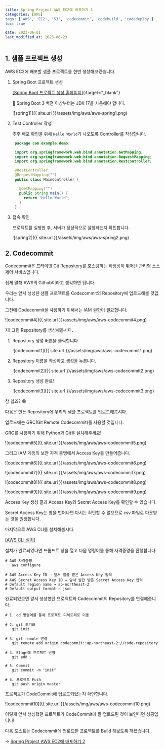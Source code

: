 ```yaml
---
title: Spring Project AWS EC2에 배포하기 1
categories: [AWS]
tags: ['AWS', 'EC2', 'S3', 'codecommit', 'codebuild', 'codedeploy']
toc: true

date: 2023-06-01
last_modified_at: 2023-06-23
---
```


## 1. 샘플 프로젝트 생성

AWS EC2에 배포할 샘플 프로젝트를 한번 생성해보겠습니다.

1. Spring Boot 프로젝트 생성

   [[Spring Boot 프로젝트 생성 홈페이지]](https://start.spring.io/){:target="_blank"}

   🔔 Spring Boot 3 버전 이상부터는 JDK 17을 사용해야 합니다.

   ![spring1]({{ site.url }}/assets/img/aws/aws-spring1.png)

2. Test Controller 작성

   추후 배포 확인을 위해 `Hello World`가 나오도록 Controller를 작성합니다.

   ```java
    package com.example.demo;

    import org.springframework.web.bind.annotation.GetMapping;
    import org.springframework.web.bind.annotation.RequestMapping;
    import org.springframework.web.bind.annotation.RestController;

    @RestController
    @RequestMapping("")
    public class MainController {

      @GetMapping("")
      public String main() {
        return "Hello World";
      }
    }
   ```

3. 접속 확인

   프로젝트를 실행한 후, 서버가 정상적으로 실행되는지 확인합니다.

   ![spring2]({{ site.url }}/assets/img/aws/aws-spring2.png)   

## 2. Codecommit

Codecommit은 프라이빗 Git Repository를 호스팅하는 확장성이 뛰어난 관리형 소스 제어 서비스입니다.

쉽게 말해 AWS의 Github이라고 생각하면 됩니다.

우리는 앞서 생성한 샘플 프로젝트를 Codecommit의 Repository에 업로드해볼 것입니다.

그전에 Codecommit을 사용하기 위해서는 IAM 권한이 필요합니다.

![codecommit4]({{ site.url }}/assets/img/aws/aws-codecommit4.png)

자! 그럼 Repository를 생성해봅시다.

1. Repository 생성 버튼을 클릭합니다.

   ![codecommit1]({{ site.url }}/assets/img/aws/aws-codecommit1.png)

2. Repository 이름을 작성하고 생성을 누릅니다.

   ![codecommit2]({{ site.url }}/assets/img/aws/aws-codecommit2.png)

3. Repository 생성 완료!

   ![codecommit3]({{ site.url }}/assets/img/aws/aws-codecommit3.png)

참 쉽죠? 😀

다음은 만든 Repository에 우리의 샘플 프로젝트를 업로드해봅시다.

업로드에는 GRC(Git Remote Codecommit)를 사용할 것입니다.

GRC를 사용하기 위해 Python과 Git을 설치해주세요!

![codecommit5]({{ site.url }}/assets/img/aws/aws-codecommit5.png)

그리고 IAM 계정의 보안 자격 증명에서 Access Key를 만들어줍니다.

![codecommit6]({{ site.url }}/assets/img/aws/aws-codecommit6.png)

![codecommit7]({{ site.url }}/assets/img/aws/aws-codecommit7.png)

![codecommit8]({{ site.url }}/assets/img/aws/aws-codecommit8.png)

![codecommit9]({{ site.url }}/assets/img/aws/aws-codecommit9.png)

Access Key 생성 결과 Access Key와 Secret Access Key를 확인할 수 있습니다.

Secret Access Key는 창을 벗어나면 다시는 확인할 수 없으므로 csv 파일로 다운받는 것을 권장합니다.

마지막으로 AWS CLI를 설치해봅시다.

[[AWS CLI 설치]](https://awscli.amazonaws.com/AWSCLIV2.msi)

설치가 완료되었다면 프롬프트 창을 열고 다음 명령어를 통해 자격증명을 진행합니다.

```shell
# AWS 자격증명
   aws configure

# AWS Access Key ID → 앞서 발급 받은 Access Key 입력
# AWS Secret Access Key ID → 앞서 발급 받은 Secret Access Key 입력
# Default region name → ap-northeast-2
# Default output format → json
```

완료되었으면 앞서 생성했던 프로젝트와 Codecommit의 Repository를 연결해줍니다.

```shell
# 1. cd 명령어를 통해 프로젝트 디렉토리로 이동

# 2. git 초기화
   git init

# 3. git remote 연결
   git remote add origin codecommit::ap-northeast-2://code-repository

# 4. Stage에 프로젝트 반영
   git add .

# 5. Commit
   git commit -m "init"

# 6. 프로젝트 Push
   git push origin master
```

프로젝트가 CodeCommit에 업로드되었는지 확인합니다.

![codecommit10]({{ site.url }}/assets/img/aws/aws-codecommit10.png)

이렇게 앞서 생성했던 프로젝트가 CodeCommit에 잘 업로드된 것이 보인다면 성공입니다!

다음 포스트는 Codecommit에 업로드한 프로젝트를 Build 해보도록 하겠습니다.

→ [Spring Project AWS EC2에 배포하기 2](../aws2)